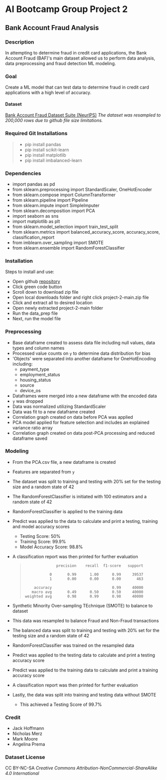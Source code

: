 # AI Bootcamp Group Project 2

## Bank Account Fraud Analysis

### Description
In attempting to determine fraud in credit card applications, the Bank Account Fraud (BAF)'s main dataset allowed us to perform data analysis, data preprocessing and fraud detection ML modeling.

### Goal
Create a ML model that can test data to determine fraud in credit card applications with a high level of accuracy.

#### Dataset
[Bank Account Fraud Dataset Suite (NeurlPS)](https://www.kaggle.com/datasets/sgpjesus/bank-account-fraud-dataset-neurips-2022?select=Base.csv)
*The dataset was resampled to 200,000 rows due to github file size limitations.*

### Required Git Installations
> - pip install pandas
> - pip install scikit-learn
> - pip install matplotlib
> - pip install imbalanced-learn
  
### Dependencies
* import pandas as pd
* from sklearn.preprocessing import StandardScaler, OneHotEncoder
* from sklearn.compose import ColumnTransformer
* from sklearn.pipeline import Pipeline
* from sklearn.impute import SimpleImputer
* from sklearn.decomposition import PCA
* import seaborn as sns
* import matplotlib as plt
* from sklearn.model_selection import train_test_split
* from sklearn.metrics import balanced_accuracy_score, accuracy_score, classification_report
* from imblearn.over_sampling import SMOTE
* from sklearn.ensemble import RandomForestClassifier

### Installation
Steps to install and use:
* Open github [repository](https://github.com/killerpennywise/project-2/tree/main)
* Click green code button
* Scroll down to download zip file
* Open local downloads folder and right click project-2-main.zip file
* Click and extract all to desired location
* Open newly extracted project-2-main folder
* Run the data_prep file
* Next, run the model file

### Preprocessing
* Base dataframe created to assess data file including null values, data types and column names
* Processed value counts on ```y``` to determine data distribution for bias
* 'Objects' were separated into another dataframe for OneHotEncoding including:
  - payment_type
  - employment_status
  - housing_status
  - source
  - device_os
*  Dataframes were merged into a new dataframe with the encoded data
*  ```y``` was dropped
*  Data was normalized utilizing StandardScaler
*  Data was fit to a new dataframe created
*  Correlation graph created on data before PCA was applied
*  PCA model applied for feature selection and includes an explained variance ratio array
*  Correlation graph created on data post-PCA processing and reduced dataframe saved

### Modeling
* From the PCA.csv file, a new dataframe is created
* Features are separated from ```y```
* The dataset was split to training and testing with 20% set for the testing size and a random state of 42
* The RandomForestClassifier is initiated with 100 estimators and a random state of 42
* RandomForestClassifier is applied to the training data
* Predict was applied to the data to calculate and print a testing, training and model accuracy scores
  - Testing Score: 50%
  - Training Score: 99.9%
  - Model Accuracy Score: 98.8%
* A classification report was then printed for further evaluation
  
  >                   precision    recall  f1-score   support
  >
  >                0       0.99      1.00      0.99     39537
  >                1       0.00      0.00      0.00       463
  >
  >         accuracy                           0.99     40000
  >        macro avg       0.49      0.50      0.50     40000
  >     weighted avg       0.98      0.99      0.98     40000

* Synthetic Minority Over-sampling TEchnique (SMOTE) to balance to dataset
* This data was resampled to balance Fraud and Non-Fraud transactions
* The balanced data was split to training and testing with 20% set for the testing size and a random state of 42
* RandomForestClassifier was trained on the resampled data
* Predict was applied to the testing data to calculate and print a testing accuracy score
* Predict was applied to the training data to calculate and print a training accuracy score
* A classification report was then printed for further evaluation
* Lastly, the data was split into training and testing data without SMOTE
  - This achieved a Testing Score of 99.7%


### Credit
- Jack Hoffmann
- Nicholas Merz
- Mark Moore
- Angelina Prema

### Dataset License
CC BY-NC-SA
   *Creative Commons Attribution-NonCommercial-ShareAlike 4.0 International*

